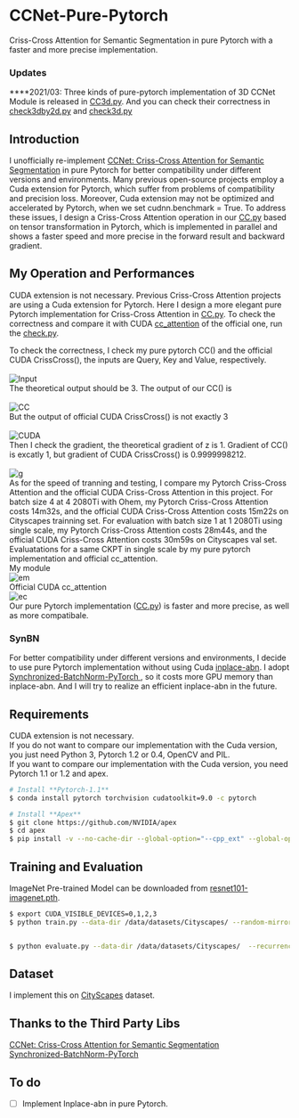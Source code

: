 # CCNet-Pure-Pytorch
Criss-Cross Attention for Semantic Segmentation in pure Pytorch with a faster and more precise implementation.
### Updates

****2021/03: Three kinds of pure-pytorch implementation of 3D CCNet Module is released in [CC3d.py](https://github.com/Serge-weihao/CCNet-Pure-Pytorch/blob/master/networks/CC3d.py). And you can check their correctness in [check3dby2d.py](https://github.com/Serge-weihao/CCNet-Pure-Pytorch/blob/master/cc_attention/check3dby2d.py) and [check3d.py](https://github.com/Serge-weihao/CCNet-Pure-Pytorch/blob/master/cc_attention/check3d.py)
## Introduction
I unofficially re-implement [CCNet: Criss-Cross Attention for Semantic Segmentation](https://arxiv.org/abs/1811.11721) in pure Pytorch for better compatibility under different versions and environments. Many previous open-source projects employ a Cuda extension for Pytorch, which suffer from problems of compatibility and precision loss. Moreover, Cuda extension may not be optimized and accelerated by Pytorch, when we set cudnn.benchmark = True. To address these issues, I design a Criss-Cross Attention operation in our [CC.py](https://github.com/Serge-weihao/CCNet-Pure-Pytorch/blob/master/networks/CC.py) based on tensor transformation in Pytorch, which is implemented in parallel and shows a faster speed and more precise in the forward result and backward gradient.
## My Operation and Performances
CUDA extension is not necessary.
Previous Criss-Cross Attention projects are using a Cuda extension for Pytorch. Here I design a more elegant pure Pytorch implementation for Criss-Cross Attention in [CC.py](https://github.com/Serge-weihao/CCNet-Pure-Pytorch/blob/master/networks/CC.py). To check the correctness and compare it with CUDA [cc_attention](https://github.com/speedinghzl/CCNet) of the official one, run the [check.py](https://github.com/Serge-weihao/CCNet-Pure-Pytorch/blob/master/cc_attention/check.py).

To check the correctness, I check my pure pytorch CC() and the official CUDA CrissCross(), the inputs are Query, Key and Value, respectively.<br><br>
![Input](https://github.com/Serge-weihao/CCNet-Pure-Pytorch/blob/master/Fig/1.PNG)<br>
The theoretical output should be 3. The output of our CC() is <br><br>
![CC](https://github.com/Serge-weihao/CCNet-Pure-Pytorch/blob/master/Fig/21.PNG)<br>
But the output of official CUDA CrissCross() is not exactly 3<br><br>
![CUDA](https://github.com/Serge-weihao/CCNet-Pure-Pytorch/blob/master/Fig/3.PNG)<br>
Then I check the gradient, the theoretical gradient of z is 1. Gradient of CC() is excatly 1, but gradient of CUDA CrissCross() is 0.9999998212. <br><br>
![g](https://github.com/Serge-weihao/CCNet-Pure-Pytorch/blob/master/Fig/4.PNG)<br>
As for the speed of tranning and testing, I compare my Pytorch Criss-Cross Attention and the official CUDA Criss-Cross Attention in this project. For batch size 4 at 4 2080Ti with Ohem,  my Pytorch Criss-Cross Attention costs 14m32s, and the official CUDA Criss-Cross Attention costs 15m22s on Cityscapes trainning set. For evaluation with batch size 1 at 1 2080Ti using single scale, my Pytorch Criss-Cross Attention costs 28m44s, and the official CUDA Criss-Cross Attention costs 30m59s on Cityscapes val set.<br>
Evaluatations for a same CKPT in single scale by my pure pytorch implementation and official cc_attention.<br>
My module<br>
![em](https://github.com/Serge-weihao/CCNet-Pure-Pytorch/blob/master/Fig/mycc.PNG)<br>
Official CUDA cc_attention<br>
![ec](https://github.com/Serge-weihao/CCNet-Pure-Pytorch/blob/master/Fig/rcuda.PNG)<br>
Our pure Pytorch implementation ([CC.py](https://github.com/Serge-weihao/CCNet-Pure-Pytorch/blob/master/networks/CC.py)) is faster and more precise, as well as more compatibale.
### SynBN
For better compatibility under different versions and environments, I decide to use pure Pytorch implementation without using  Cuda [inplace-abn](https://github.com/mapillary/inplace_abn). I adopt [Synchronized-BatchNorm-PyTorch
](https://github.com/vacancy/Synchronized-BatchNorm-PyTorch), so it costs more GPU memory than inplace-abn. And I will try to realize an efficient inplace-abn in the future.<br>
## Requirements
CUDA extension is not necessary.<br>
If you do not want to compare our implementation with the Cuda version, you just need Python 3, Pytorch 1.2 or 0.4, OpenCV and PIL.<br>
If you want to compare our implementation with the Cuda version, you need Pytorch 1.1 or 1.2 and apex.
```bash
# Install **Pytorch-1.1**
$ conda install pytorch torchvision cudatoolkit=9.0 -c pytorch

# Install **Apex**
$ git clone https://github.com/NVIDIA/apex
$ cd apex
$ pip install -v --no-cache-dir --global-option="--cpp_ext" --global-option="--cuda_ext" ./
```
## Training and Evaluation
ImageNet Pre-trained Model can be downloaded from [resnet101-imagenet.pth](http://sceneparsing.csail.mit.edu/model/pretrained_resnet/resnet101-imagenet.pth).
```bash
$ export CUDA_VISIBLE_DEVICES=0,1,2,3
$ python train.py --data-dir /data/datasets/Cityscapes/ --random-mirror --random-scale --restore-from ./dataset/resnet101-imagenet.pth --gpu 0,1,2,3 --learning-rate 0.01 --input-size 769,769 --weight-decay 0.0001 --batch-size 4 --num-steps 60000 --recurrence 2 --ohem 1 --ohem-thres 0.7 --ohem-keep 100000 --model ccnet


$ python evaluate.py --data-dir /data/datasets/Cityscapes/  --recurrence 2 --model ccnet --restore-from ./snapshots/CS_scenes_60000.pth --whole Ture --gpu 0 --recurrence 2 --batch-size 1

```
## Dataset
I implement this on [CityScapes](https://www.cityscapes-dataset.com/) dataset.
## Thanks to the Third Party Libs
[CCNet: Criss-Cross Attention for Semantic Segmentation](https://github.com/speedinghzl/CCNet)<br>
[Synchronized-BatchNorm-PyTorch](https://github.com/vacancy/Synchronized-BatchNorm-PyTorch)

## To do

- [ ] Implement Inplace-abn in pure Pytorch.
